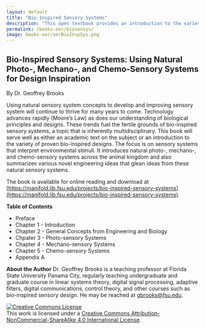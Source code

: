 ```yaml
---
layout: default
title: "Bio-Inspired Sensory Systems"
description: "This open textbook provides an introduction to the variety of proven bio-inspired designs. The focus is on sensory systems that interpret environmental stimuli. Chapters highlight natural photo-, mechano-, and chemo-sensory systems across the animal kingdom and also summarize various novel engineering ideas that glean ideas from these natural sensory systems."
permalink: /books-oer/biosensys/
image: books-oer/oerBioInspSys.png
---
```

## Bio-Inspired Sensory Systems: Using Natural Photo-, Mechano-, and Chemo-Sensory Systems for Design Inspiration

By Dr. Geoffrey Brooks

Using natural sensory system concepts to develop and improving sensory system will continue to thrive for many years to come. Technology advances rapidly (Moore’s Law) as does our understanding of biological principles and designs. These trends fuel the fertile grounds of bio-inspired sensory systems, a topic that is inherently multidisciplinary. This book will serve well as either an academic text on the subject or an introduction to the variety of proven bio-inspired designs. The focus is on sensory systems that interpret environmental stimuli. It introduces natural photo-, mechano-, and chemo-sensory systems across the animal kingdom and also summarizes various novel engineering ideas that glean ideas from these natural sensory systems.  

The book is available for online reading and download at [https://manifold.lib.fsu.edu/projects/bio-inspired-sensory-systems](https://manifold.lib.fsu.edu/projects/bio-inspired-sensory-systems)

**Table of Contents**
- Preface
- Chapter 1 - Introduction
- Chapter 2 - General Concepts from Engineering and Biology
- Chpater 3 - Photo-sensory Systems
- Chapter 4 - Mechano-sensory Systems
- Chapter 5 - Chemo-sensory Systems
- Appendix A

**About the Author**
Dr. Geoffrey Brooks is a teaching professor at Florida State University Panama City, regularly teaching undergraduate and graduate course in linear systems theory, digital signal processing, adaptive filters, digital communications, control theory, and other courses such as bio-inspired sensory design. He may be reached at gbrooks@fsu.edu.

<a rel="license" href="http://creativecommons.org/licenses/by-nc-sa/4.0/"><img alt="Creative Commons License" style="border-width:0" src="https://i.creativecommons.org/l/by-nc-sa/4.0/88x31.png" /></a><br />This work is licensed under a <a rel="license" href="http://creativecommons.org/licenses/by-nc-sa/4.0/">Creative Commons Attribution-NonCommercial-ShareAlike 4.0 International License</a>.
